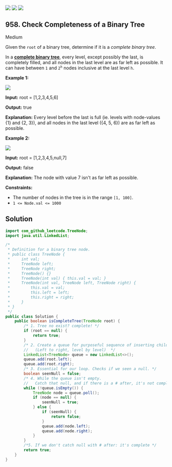 [![](https://img.shields.io/github/stars/javadev/LeetCode-in-Java?label=Stars&style=flat-square)](https://github.com/javadev/LeetCode-in-Java)
[![](https://img.shields.io/github/forks/javadev/LeetCode-in-Java?label=Fork%20me%20on%20GitHub%20&style=flat-square)](https://github.com/javadev/LeetCode-in-Java/fork)
[![](https://img.shields.io/badge/-LeetCode%20in%20Kotlin-blue?style=flat-square)](https://github.com/javadev/LeetCode-in-Kotlin)

## 958\. Check Completeness of a Binary Tree

Medium

Given the `root` of a binary tree, determine if it is a _complete binary tree_.

In a **[complete binary tree](http://en.wikipedia.org/wiki/Binary_tree#Types_of_binary_trees)**, every level, except possibly the last, is completely filled, and all nodes in the last level are as far left as possible. It can have between `1` and <code>2<sup>h</sup></code> nodes inclusive at the last level `h`.

**Example 1:**

![](https://assets.leetcode.com/uploads/2018/12/15/complete-binary-tree-1.png)

**Input:** root = [1,2,3,4,5,6]

**Output:** true

**Explanation:** Every level before the last is full (ie. levels with node-values {1} and {2, 3}), and all nodes in the last level ({4, 5, 6}) are as far left as possible.

**Example 2:**

![](https://assets.leetcode.com/uploads/2018/12/15/complete-binary-tree-2.png)

**Input:** root = [1,2,3,4,5,null,7]

**Output:** false

**Explanation:** The node with value 7 isn't as far left as possible.

**Constraints:**

*   The number of nodes in the tree is in the range `[1, 100]`.
*   `1 <= Node.val <= 1000`

## Solution

```java
import com_github_leetcode.TreeNode;
import java.util.LinkedList;

/*
 * Definition for a binary tree node.
 * public class TreeNode {
 *     int val;
 *     TreeNode left;
 *     TreeNode right;
 *     TreeNode() {}
 *     TreeNode(int val) { this.val = val; }
 *     TreeNode(int val, TreeNode left, TreeNode right) {
 *         this.val = val;
 *         this.left = left;
 *         this.right = right;
 *     }
 * }
 */
public class Solution {
    public boolean isCompleteTree(TreeNode root) {
        /* 1. Tree no exist? complete! */
        if (root == null) {
            return true;
        }
        /* 2. Create a queue for purposeful sequence of inserting children nodes
        //   (Left to right, level by level)  */
        LinkedList<TreeNode> queue = new LinkedList<>();
        queue.add(root.left);
        queue.add(root.right);
        /* 3. Essential for our loop. Checks if we seen a null. */
        boolean seenNull = false;
        /* 4. While the queue isn't empty.
        //   Catch that null, and if there is a # after, it's not complete */
        while (!queue.isEmpty()) {
            TreeNode node = queue.poll();
            if (node == null) {
                seenNull = true;
            } else {
                if (seenNull) {
                    return false;
                }
                queue.add(node.left);
                queue.add(node.right);
            }
        }
        /*5. If we don't catch null with # after: it's complete */
        return true;
    }
}
```